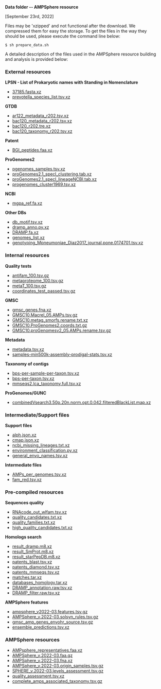**Data folder -- AMPSphere resource**

[September 23rd, 2022]

Files may be 'xzipped' and not functional after the download. We 
compressed them for easy the storage. To get the files
in the way they should be used, please execute the command line
below:

```
$ sh prepare_data.sh
```

A detailed description of the files used in the AMPSphere resource building and 
analysis is provided below:

### External resources
    
**LPSN - List of Prokaryotic names with Standing in Nomenclature**
    
 - [37185.fasta.xz](docs/37185.fasta.xz.md)
 - [prevotella_species_list.tsv.xz](docs/prevotella_species_list.tsv.xz.md)
    
**GTDB**

 - [ar122_metadata_r202.tsv.xz](docs/ar122_metadata_r202.tsv.xz.md)
 - [bac120_metadata_r202.tsv.xz](docs/bac120_metadata_r202.tsv.xz.md)
 - [bac120_r202.tre.xz](docs/bac120_r202.tre.xz.md)
 - [bac120_taxonomy_r202.tsv.xz](docs/bac120_taxonomy_r202.tsv.xz.md)

**Patent**
    
 - [BGI_peptides.faa.xz](docs/BGI_peptides.faa.xz.md)
    
**ProGenomes2**
    
 - [pgenomes_samples.tsv.xz](docs/pgenomes_samples.tsv.xz.md)
 - [proGenomes2.1_specI_clustering.tab.xz](docs/proGenomes2.1_specI_clustering.tab.xz.md)
 - [proGenomes2.1_specI_lineageNCBI.tab.xz](docs/proGenomes2.1_specI_lineageNCBI.tab.xz.md)
 - [progenomes_cluster1969.tsv.xz](docs/progenomes_cluster1969.tsv.xz.md)
    
**NCBI**
    
 - [mgpa_ref.fa.xz](docs/mgpa_ref.fa.xz.md)
    
**Other DBs**
    
 - [db_motif.tsv.xz](docs/db_motif.tsv.xz.md)
 - [dramp_anno.py.xz](docs/dramp_anno.py.xz.md)
 - [DRAMP.fa.xz](docs/DRAMP.fa.xz.md)
 - [genomes_list.xz](docs/genomes_list.xz.md)
 - [genotyping_Mpneumoniae_Diaz2017_journal.pone.0174701.tsv.xz](docs/genotyping_Mpneumoniae_Diaz2017_journal.pone.0174701.tsv.xz.md)

### Internal resources

**Quality tests**

 - [antifam_100.tsv.gz](docs/antifam_100.tsv.gz.md)
 - [metaproteome_100.tsv.gz](docs/metaproteome_100.tsv.gz.md)
 - [metaT_100.tsv.gz](docs/metaT_100.tsv.gz.md)
 - [coordinates_test_passed.tsv.gz](docs/coordinates_test_passed.tsv.gz.md)

**GMSC**
    
 - [gmsc_genes.fna.xz](docs/gmsc_genes.fna.xz.md)
 - [GMSC10.Macrel_05.AMPs.tsv.gz](docs/GMSC10.Macrel_05.AMPs.tsv.gz.md)
 - [GMSC10.metag_smorfs.rename.txt.xz](docs/GMSC10.metag_smorfs.rename.txt.xz.md)
 - [GMSC10.ProGenomes2.coords.txt.gz](docs/GMSC10.ProGenomes2.coords.txt.gz.md)
 - [GMSC10.proGenomesv2_05.AMPs.rename.tsv.gz](docs/GMSC10.proGenomesv2_05.AMPs.rename.tsv.gz.md)

**Metadata**
    
 - [metadata.tsv.xz](docs/metadata.tsv.xz.md)
 - [samples-min500k-assembly-prodigal-stats.tsv.xz](docs/samples-min500k-assembly-prodigal-stats.tsv.xz.md)

**Taxonomy of contigs**
 - [bps-per-sample-per-taxon.tsv.xz](docs/bps-per-sample-per-taxon.tsv.xz.md)
 - [bps-per-taxon.tsv.xz](docs/bps-per-taxon.tsv.xz.md)
 - [mmseqs2.lca_taxonomy.full.tsv.xz](docs/mmseqs2.lca_taxonomy.full.tsv.xz.md)

**ProGenomes/GUNC**

 - [combinedVsearch3.50p.20n.norm.opt.0.042.filteredBlackList.map.xz](docs/combinedVsearch3.50p.20n.norm.opt.0.042.filteredBlackList.map.xz.md)

### Intermediate/Support files
    
**Support files**
    
 - [alph.json.xz](docs/alph.json.xz.md)
 - [cmap.json.xz](docs/cmap.json.xz.md)
 - [ncbi_missing_lineages.txt.xz](docs/ncbi_missing_lineages.txt.xz.md)
 - [environment_classification.py.xz](docs/environment_classification.py.xz.md)
 - [general_envo_names.tsv.xz](docs/general_envo_names.tsv.xz.md)
    
**Intermediate files**

 - [AMPs_per_genomes.tsv.xz](docs/AMPs_per_genomes.tsv.xz.md)
 - [fam_red.tsv.xz](docs/fam_red.tsv.xz.md)

### Pre-compiled resources
    
**Sequences quality**

 - [RNAcode_out_wlfam.tsv.xz](docs/RNAcode_out_wlfam.tsv.xz.md)
 - [quality_candidates.txt.xz](docs/quality_candidates.txt.xz.md)
 - [quality_families.txt.xz](docs/quality_families.txt.xz.md)
 - [high_quality_candidates.txt.xz](docs/high_quality_candidates.txt.xz.md)
    
**Homologs search**

 - [result_dramp.m8.xz](docs/result_dramp.m8.xz.md)
 - [result_SmProt.m8.xz](docs/result_SmProt.m8.xz.md)
 - [result_starPepDB.m8.xz](docs/result_starPepDB.m8.xz.md)
 - [patents_blast.tsv.xz](docs/patents_blast.tsv.xz.md)
 - [patents_diamond.tsv.xz](docs/patents_diamond.tsv.xz.md)
 - [patents_mmseqs.tsv.xz](docs/patents_mmseqs.tsv.xz.md)
 - [matches.tar.xz](docs/matches.tar.xz.md)
 - [databases_homology.tar.xz](docs/databases_homology.tar.xz.md)
 - [DRAMP_annotation.raw.tsv.xz](docs/DRAMP_annotation.raw.tsv.xz.md)
 - [DRAMP_filter.raw.tsv.xz](docs/DRAMP_filter.raw.tsv.xz.md)
    
**AMPSphere features**

 - [ampsphere_v2022-03.features.tsv.gz](docs/ampsphere_v2022-03.features.tsv.gz.md)
 - [AMPSphere_v.2022-03.solsyn_rules.tsv.gz](docs/AMPSphere_v.2022-03.solsyn_rules.tsv.gz.md)
 - [gmsc_amp_genes_envohr_source.tsv.gz](docs/gmsc_amp_genes_envohr_source.tsv.gz.md)
 - [ensemble_predictions.tsv.xz](docs/ensemble_predictions.tsv.xz.md)

### AMPSphere resources

 - [AMPsphere_representatives.faa.xz](docs/AMPsphere_representatives.faa.xz.md)
 - [AMPSphere_v.2022-03.faa.gz](docs/AMPSphere_v.2022-03.faa.gz.md)
 - [AMPSphere_v.2022-03.fna.xz](docs/AMPSphere_v.2022-03.fna.xz.md)
 - [AMPSphere_v.2022-03.origin_samples.tsv.gz](docs/AMPSphere_v.2022-03.origin_samples.tsv.gz.md)
 - [SPHERE_v.2022-03.levels_assessment.tsv.gz](docs/SPHERE_v.2022-03.levels_assessment.tsv.gz.md)
 - [quality_assessment.tsv.xz](docs/quality_assessment.tsv.xz.md)
 - [complete_amps_associated_taxonomy.tsv.gz](docs/complete_amps_associated_taxonomy.tsv.gz.md)

